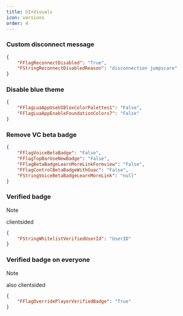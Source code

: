 ```yaml
---
title: UI+Visuals
icon: versions
order: 4
---
```

### Custom disconnect message
```json
{
    "FFlagReconnectDisabled": "True",
    "FStringReconnectDisabledReason": "disconnection jumpscare"
}
```
### Disable blue theme
```json
{
    "FFlagLuaAppUseUIBloxColorPalettes1": "False",
    "FFlagLuaAppEnableFoundationColors7": "False"
}
```
### Remove VC beta badge
```json
{
    "FFlagVoiceBetaBadge": "False",
    "FFlagTopBarUseNewBadge": "False",
    "FFlagBetaBadgeLearnMoreLinkFormview": "False",
    "FFlagControlBetaBadgeWithGuac": "False",
    "FStringVoiceBetaBadgeLearnMoreLink": "null"
}
```
### Verified badge
> [!NOTE]
> clientsided
```json
{
    "FStringWhitelistVerifiedUserId": "UserID"
}
```
### Verified badge on everyone
> [!NOTE]
> also clientsided
```json
{
    "FFlagOverridePlayerVerifiedBadge": "True"
}
```